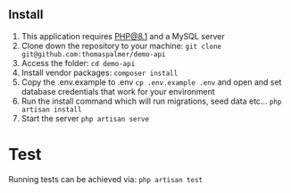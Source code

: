 ## Install
1. This application requires PHP@8.1 and a MySQL server
2. Clone down the repository to your machine: `git clone git@github.com:thomaspalmer/demo-api`
3. Access the folder: `cd demo-api`
4. Install vendor packages: `composer install`
5. Copy the .env.example to .env `cp .env.example .env` and open and set database credentials that work for your environment
6. Run the install command which will run migrations, seed data etc... `php artisan install`
7. Start the server `php artisan serve`

# Test
Running tests can be achieved via: `php artisan test`
